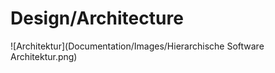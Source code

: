 # Design/Architecture



![Architektur](Documentation/Images/Hierarchische Software Architektur.png)


